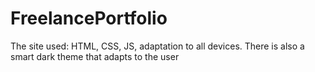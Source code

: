 # FreelancePortfolio
The site used: HTML, CSS, JS, adaptation to all devices. There is also a smart dark theme that adapts to the user
